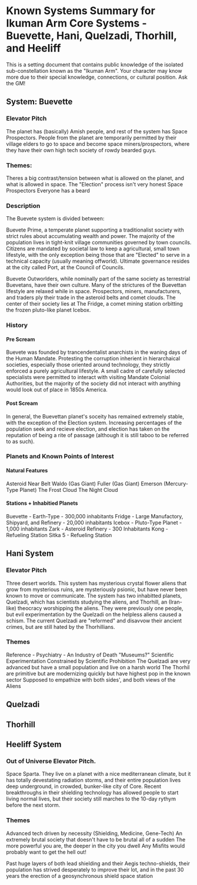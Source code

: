 # Known Systems Summary for Ikuman Arm Core Systems - Buevette, Hani, Quelzadi, Thorhill, and Heeliff

This is a setting document that contains public knowledge of the isolated sub-constellation known as the "Ikuman Arm". Your character may know more due to their special knowledge, connections, or cultural position. Ask the GM!

## System: Buevette

### Elevator Pitch
The planet has (basically) Amish people, and rest of the system has Space Prospectors. People from the planet are temporarily permitted by their village elders to go to space and become space miners/prospectors, where they have their own high tech society of rowdy bearded guys. 

### Themes: 
Theres a big contrast/tension between what is allowed on the planet, and what is allowed in space. 
The "Election" process isn't very honest
Space Prospectors
Everyone has a beard

### Description

The Buevete system is divided between:

Buevete Prime, a temperate planet supporting a traditionalist society with strict rules about accumulating wealth and power. The majority of the population lives in tight-knit village communities governed by town councils. Citizens are mandated by societal law to keep a agricultural, small town lifestyle, with the only exception being those that are "Elected" to serve in a technical capacity (usually meaning offworld). Ultimate governance resides at the city called Port, at the Council of Councils. 

Buevete Outworlders, while nominally part of the same society as terrestrial Buevetans, have their own culture. Many of the strictures of the Buevettan lifestyle are relaxed while in space. Prospectors, miners, manufacturers, and traders ply their trade in the asteroid belts and comet clouds. The center of their society lies at The Fridge, a comet mining station orbitting the frozen pluto-like planet Icebox.

### History 

#### Pre Scream 

Buevete was founded by trancendentalist anarchists in the waning days of the Human Mandate. Protesting the corruption inherient in hierarchaical societies, especially those oriented around technology, they strictly enforced a purely agricultural lifestyle. A small cadre of carefully selected specialists were permitted to interact with visiting Mandate Colonial Authorities, but the majority of the society did not interact with anything would look out of place in 1850s America.

#### Post Scream 

In general, the Buevettan planet's soceity has remained extremely stable, with the exception of the Election system. Increasing percentages of the population seek and recieve election, and election has taken on the reputation of being a rite of passage (although it is still taboo to be referred to as such).    

### Planets and Known Points of Interest

#### Natural Features
Asteroid Near Belt
Waldo (Gas Giant)
Fuller (Gas Giant)
Emerson (Mercury-Type Planet)
The Frost Cloud
The Night Cloud

#### Stations + Inhabitied Planets
Buevette - Earth-Type - 300,000 inhabitants
Fridge - Large Manufactory, Shipyard, and Refinery - 20,000 inhabitants 
Icebox - Pluto-Type Planet - 1,000 inhabitants
Zark - Asteroid Refinery - 300 Inhabitants
Kong - Refueling Station
Sitka 5 - Refueling Station

## Hani System

### Elevator Pitch
Three desert worlds. This system has mysterious crystal flower aliens that grow from mysterious ruins, are mysteriously psionic, but have never been known to move or communicate. The system has two inhabitted planets, Quelzadi, which has scientists studying the aliens, and Thorhill, an (Iran-like) theocracy worshipping the aliens. They were previously one people, but evil experimentation by the Quelzadi on the helpless aliens caused a schism. The current Quelzadi are "reformed" and disavvow their ancient crimes, but are still hated by the Thorhillians. 

### Themes
Reference - Psychiatry - An Industry of Death "Museums?"
Scientific Experimentation Constrained by Scientific Prohibition
The Quelzadi are very advanced but have a small population and live on a harsh world
The Thorhil are primitive but are modernizing quickly but have highest pop in the known sector
Supposed to empathize with both sides', and both views of the Aliens

## Quelzadi

## Thorhill

## Heeliff System

### Out of Universe Elevator Pitch.
Space Sparta. They live on a planet with a nice mediterranean climate, but it has totally devestating radiation storms, and their entire population lives deep underground, in crowded, bunker-like city of Core. Recent breakthroughs in their shielding technology has allowed people to start living normal lives, but their society still marches to the 10-day rythym before the next storm.

### Themes
Advanced tech driven by necessity (Shielding, Medicine, Gene-Tech)
An extremely brutal society that doesn't have to be brutal all of a sudden
The more powerful you are, the deeper in the city you dwell
Any Misfits would probably want to get the hell out!



Past huge layers of both lead shielding and their Aegis techno-shields, their population has strived desperately to improve their lot, and in the past 30 years the erection of a geosynchronous shield space station 

